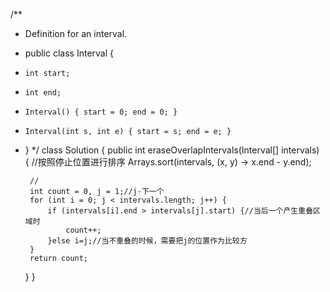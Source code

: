 /**
 * Definition for an interval.
 * public class Interval {
 *     int start;
 *     int end;
 *     Interval() { start = 0; end = 0; }
 *     Interval(int s, int e) { start = s; end = e; }
 * }
 */
class Solution {
    public int eraseOverlapIntervals(Interval[] intervals) {
        //按照停止位置进行排序
		Arrays.sort(intervals, (x, y) -> x.end - y.end);

		//
		int count = 0, j = 1;//j-下一个
		for (int i = 0; j < intervals.length; j++) {
			if (intervals[i].end > intervals[j].start) {//当后一个产生重叠区域时
				count++;
			}else i=j;//当不重叠的时候，需要把j的位置作为比较方
		}
		return count;
    }
}
